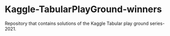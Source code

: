 # Kaggle-TabularPlayGround-winners
Repository that contains solutions of the Kaggle Tabular play ground series-2021. 
